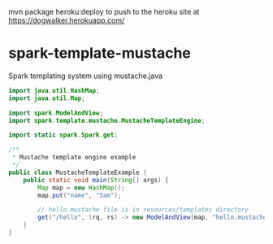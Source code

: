 
mvn package heroku:deploy to push to the heroku site at https://dogwalker.herokuapp.com/


spark-template-mustache
=======================

Spark templating system using mustache.java

```java
import java.util.HashMap;
import java.util.Map;

import spark.ModelAndView;
import spark.template.mustache.MustacheTemplateEngine;

import static spark.Spark.get;

/**
 * Mustache template engine example
 */
public class MustacheTemplateExample {
    public static void main(String[] args) {
        Map map = new HashMap();
        map.put("name", "Sam");

        // hello.mustache file is in resources/templates directory
        get("/hello", (rq, rs) -> new ModelAndView(map, "hello.mustache"), new MustacheTemplateEngine());
    }
}
```
